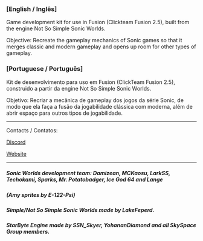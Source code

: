### [English / Inglês]

Game development kit for use in Fusion (Clickteam Fusion 2.5), built from the engine Not So Simple Sonic Worlds.

Objective: Recreate the gameplay mechanics of Sonic games so that it merges classic and modern gameplay and opens up room for other types of gameplay.

### [Portuguese / Português]

Kit de desenvolvimento para uso em Fusion (ClickTeam Fusion 2.5), construido a partir da engine Not So Simple Sonic Worlds.

Objetivo: Recriar a mecânica de gameplay dos jogos da série Sonic, de modo que ela faça a fusão da jogabilidade clássica com moderna, além de abrir espaço para outros tipos de jogabilidade.

------------------------------------------------------------------------------------------------------------------------------------------

Contacts / Contatos:

[Discord](https://discord.gg/8PpaYcP)

[Website](https://skyspace.esy.es)

------------------------------------------------------------------------------------------------------------------------------------------

##### Sonic Worlds development team: Damizean, MCKaosu, LarkSS, Techokami, Sparks, Mr. Potatobadger, Ice God 64 and Lange
##### (Amy sprites by E-122-Psi)

##### Simple/Not So Simple Sonic Worlds made by LakeFeperd.

##### StarByte Engine made by SSN_Skyer, YohananDiamond and all SkySpace Group members.
